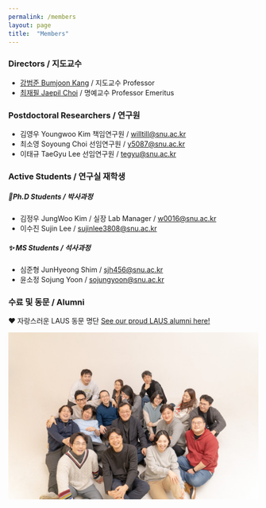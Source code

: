 ```yaml
---
permalink: /members
layout: page
title:  "Members"
---
```


### Directors / 지도교수

- [강범준 Bumjoon Kang](/professor) / 지도교수 Professor
- [최재필 Jaepil Choi](/professor0) / 명예교수 Professor Emeritus

### Postdoctoral Researchers / 연구원
- 김영우 Youngwoo Kim 책임연구원 / <span class="email">willtill@snu.ac.kr</span>
- 최소영 Soyoung Choi 선임연구원 / <span class="email">y5087@snu.ac.kr</span>
- 이태규 TaeGyu Lee 선임연구원 / <span class="email">tegyu@snu.ac.kr</span>

### Active Students / 연구실 재학생

##### 🌟Ph.D Students / 박사과정
- 김정우 JungWoo Kim / 실장 Lab Manager / <span class="email">w0016@snu.ac.kr</span>
- 이수진 Sujin Lee / <span class="email">sujinlee3808@snu.ac.kr</span>

##### ✨ MS Students / 석사과정
- 심준형 JunHyeong Shim / <span class="email">sjh456@snu.ac.kr</span>
- 윤소정 Sojung Yoon / <span class="email">sojungyoon@snu.ac.kr</span>
  
### 수료 및 동문 / Alumni

❤️ 자랑스러운 LAUS 동문 명단 [See our proud LAUS alumni here!](https://snu-laus.notion.site/Alumni-c5afa827529c47df91dd701b1085f96d?pvs=4)

![x](img_2023_gunsan.jpg)
